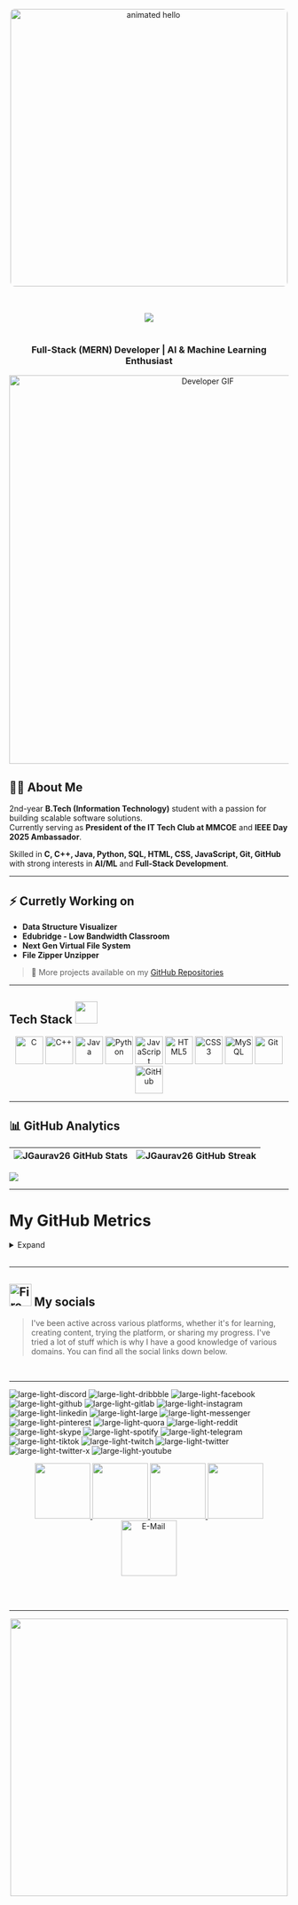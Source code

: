 <p align="center">
  <img src="https://github.com/Anmol-Baranwal/Cool-GIFs-For-GitHub/assets/74038190/9be4d344-6782-461a-b5a6-32a07bf7b34e" 
       width="500" 
       alt="animated hello" 
       style="border-radius:8px;"/>
</p>
<br><br>

<div align="center">
  <img src="https://api.visitorbadge.io/api/visitors?path=https%3A%2F%2Fgithub.com%2FJGaurav26&label=VISITORS&labelColor=%23000&countColor=%230A0209" />
  <br><br>
</div>


<div align="center">
  <h3 style="font-weight: bold;">Full-Stack (MERN) Developer | AI & Machine Learning Enthusiast</h3>
  <img src="https://user-images.githubusercontent.com/74038190/212284100-561aa473-3905-4a80-b561-0d28506553ee.gif" width="700" alt="Developer GIF">
</div>

## 🧑‍💻 About Me  
2nd-year **B.Tech (Information Technology)** student with a passion for building scalable software solutions.  
Currently serving as **President of the IT Tech Club at MMCOE** and **IEEE Day 2025 Ambassador**.  

Skilled in **C, C++, Java, Python, SQL, HTML, CSS, JavaScript, Git, GitHub** with strong interests in **AI/ML** and **Full-Stack Development**.  

---

## ⚡ Curretly Working on  
- **Data Structure Visualizer**
- **Edubridge - Low Bandwidth Classroom**
- **Next Gen Virtual File System**
- **File Zipper Unzipper**

> 📂 More projects available on my [GitHub Repositories](https://github.com/JGaurav26?tab=repositories)  

---

##   Tech Stack  <img src='https://user-images.githubusercontent.com/74038190/206662607-d9e7591e-bbf9-42f9-9386-29efc927bc16.gif' width="40"> 
<p align="center">
  <img src="https://cdn.jsdelivr.net/gh/devicons/devicon/icons/c/c-original.svg" alt="C" width="50" height="50"/>
  <img src="https://cdn.jsdelivr.net/gh/devicons/devicon/icons/cplusplus/cplusplus-original.svg" alt="C++" width="50" height="50"/>
  <img src="https://cdn.jsdelivr.net/gh/devicons/devicon/icons/java/java-original.svg" alt="Java" width="50" height="50"/>
  <img src="https://cdn.jsdelivr.net/gh/devicons/devicon/icons/python/python-original.svg" alt="Python" width="50" height="50"/>
  <img src="https://cdn.jsdelivr.net/gh/devicons/devicon/icons/javascript/javascript-original.svg" alt="JavaScript" width="50" height="50"/>
  <img src="https://cdn.jsdelivr.net/gh/devicons/devicon/icons/html5/html5-original.svg" alt="HTML5" width="50" height="50"/>
  <img src="https://cdn.jsdelivr.net/gh/devicons/devicon/icons/css3/css3-original.svg" alt="CSS3" width="50" height="50"/>
  <img src="https://cdn.jsdelivr.net/gh/devicons/devicon/icons/mysql/mysql-original.svg" alt="MySQL" width="50" height="50"/>
  <img src="https://cdn.jsdelivr.net/gh/devicons/devicon/icons/git/git-original.svg" alt="Git" width="50" height="50"/>
  <img src="https://cdn.jsdelivr.net/gh/devicons/devicon/icons/github/github-original.svg" alt="GitHub" width="50" height="50"/>
</p>  

---


<!--- ------------------------------------------------------------------------------------------------------------------------------------------------------ -->
<!--- -- GitHub Stats ------------------------------------------------------------------------------------------------------------------------------------ -->
<!--- ------------------------------------------------------------------------------------------------------------------------------------------------------ -->
## 📊 GitHub Analytics  

| ![JGaurav26 GitHub Stats](https://github-readme-stats.vercel.app/api?username=JGaurav26&rank_icon=github&show_icons=true&show=reviews&bg_color=fff&title_color=0a1931&icon_color=000000&text_color=0A0209&border_color=0A0209&border_radius=8&width=400) | ![JGaurav26 GitHub Streak](https://github-readme-streak-stats.herokuapp.com?user=JGaurav26&background=fff&border=0A0209&stroke=0A0209&ring=0a1931&fire=0a1931&currStreakNum=0A0209&sideNums=0A0209&currStreakLabel=0a1931&sideLabels=0a1931&dates=0A0209&border_radius=8&width=400) |
| -- | -- |

<img src="https://github-readme-activity-graph.vercel.app/graph?username=JGaurav26&bg_color=161b22&color=ffffff&line=d5d5d5&point=a76c6c&area=true&hide_border=true&hide_title=true" />

---

<!--- ------------------------------------------------------------------------------------------------------------------------------------------------------ -->
<!--- -- Metrics ------------------------------------------------------------------------------------------------------------------------------------------- -->
<!--- ------------------------------------------------------------------------------------------------------------------------------------------------------ -->

# My GitHub Metrics

<details>
  <summary>Expand</summary> 

| Overview | Follow up Issues & PRs |
|:--------:|:-------------------------:|
| ![Lines of Code & Base Introduction](https://raw.githubusercontent.com/JGaurav26/JGaurav26/main/assets/metrics.plugin.code.lines.svg) | ![Follow up Issues & PRs](https://raw.githubusercontent.com/JGaurav26/JGaurav26/main/assets/metrics.plugin.followup.svg) |
| Leetcode Stats | Notable Contributions |
| ![Leetcode Stats](https://raw.githubusercontent.com/JGaurav26/JGaurav26/main/assets/metrics.plugin.leetcode.svg) | ![Notable Contributions](https://raw.githubusercontent.com/JGaurav26/JGaurav26/main/assets/metrics.plugin.notable.contributions.svg) |
| Achievements | Language Activity |
| ![Achievements](https://raw.githubusercontent.com/JGaurav26/JGaurav26/main/assets/metrics.plugin.achievements.svg) | ![Language Activity](https://raw.githubusercontent.com/JGaurav26/JGaurav26/main/assets/metrics.plugin.languages.activity.svg) |
| Discussions | Reactions |
| ![Discussions](https://raw.githubusercontent.com/JGaurav26/JGaurav26/main/assets/metrics.plugin.discussions.svg) | ![Reactions](https://raw.githubusercontent.com/JGaurav26/JGaurav26/main/assets/metrics.plugin.reactions.svg) |

</details>                     
<br>
<hr>


<!--- ------------------------------------------------------------------------------------------------------------------------------------------------------ -->
<!--- -- My Socials ---------------------------------------------------------------------------------------------------------------------------------------- -->
<!--- ------------------------------------------------------------------------------------------------------------------------------------------------------ -->

## <img src="https://user-images.githubusercontent.com/74038190/216122041-518ac897-8d92-4c6b-9b3f-ca01dcaf38ee.png" alt="Fire" width="40" /> My socials

> I've been active across various platforms, whether it's for learning, creating content, trying the platform, or sharing my progress. I've tried a lot of stuff which is why I have a good knowledge of various domains. You can find all the social links down below.

<br>
<hr>

![large-light-discord](large/light/discord.svg)
![large-light-dribbble](large/light/dribbble.svg)
![large-light-facebook](large/light/facebook.svg)
![large-light-github](large/light/github.svg)
![large-light-gitlab](large/light/gitlab.svg)
![large-light-instagram](large/light/instagram.svg)
![large-light-linkedin](large/light/linkedin.svg)
![large-light-large](large/light/medium.svg)
![large-light-messenger](large/light/messenger.svg)
![large-light-pinterest](large/light/pinterest.svg)
![large-light-quora](large/light/quora.svg)
![large-light-reddit](large/light/reddit.svg)
![large-light-skype](large/light/skype.svg)
![large-light-spotify](large/light/spotify.svg)
![large-light-telegram](large/light/telegram.svg)
![large-light-tiktok](large/light/tiktok.svg)
![large-light-twitch](large/light/twitch.svg)
![large-light-twitter](large/light/twitter.svg)
![large-light-twitter-x](large/light/twitter-x.svg)
![large-light-youtube](large/light/youtube.svg)


<p align="center">
  <a href="https://www.linkedin.com/in/gauravmakrandjadhav" target="_blank">
    <img src="https://user-images.githubusercontent.com/74038190/235294012-0a55e343-37ad-4b0f-924f-c8431d9d2483.gif" width="100"/>
  </a>
  <a href="https://your-link2.com" target="_blank">
    <img src="https://user-images.githubusercontent.com/74038190/235294013-a33e5c43-a01c-43f6-b44d-a406d8b4ab75.gif" width="100"/>
  </a>
  <a href="https://your-link3.com" target="_blank">
    <img src="https://user-images.githubusercontent.com/74038190/235294015-47144047-25ab-417c-af1b-6746820a20ff.gif" width="100"/>
  </a>
  <a href="https://wa.me/qr/FYOQUZTHZDIKA1" target="_blank">
    <img src="https://user-images.githubusercontent.com/74038190/235294019-40007353-6219-4ec5-b661-b3c35136dd0b.gif" width="100"/>
  </a>
  <a href="mailto:gauravmakarandjadhav@gmail.com" target="_blank">
    <img src="https://user-images.githubusercontent.com/74038190/216122065-2f028bae-25d6-4a3c-bc9f-175394ed5011.png" alt="E-Mail" width="100"/>
  </a>
</p>
<br><br>



---


<p align="center">
  <img src="https://user-images.githubusercontent.com/74038190/225813708-98b745f2-7d22-48cf-9150-083f1b00d6c9.gif" width="500">
</p>

